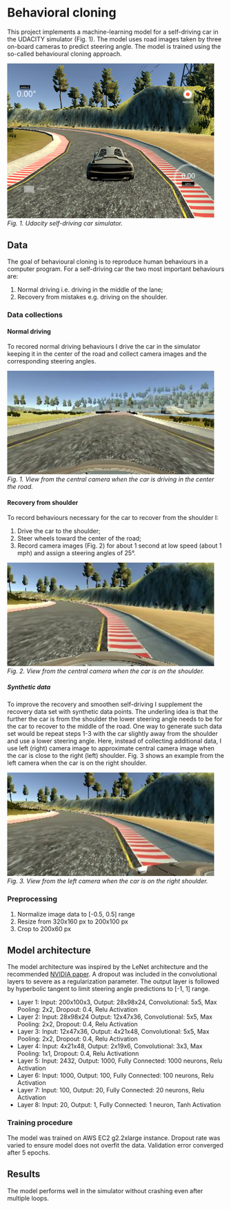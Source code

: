 # Behavioral cloning

This project implements a machine-learning model for a self-driving car in the UDACITY simulator (Fig. 1). The model uses road images taken by three on-board cameras to predict steering angle.  The model is trained using the so-called  behavioural cloning approach. 

<p>
<img src="simulator.png" width="480" alt="Combined Image" /> <br>
    <em>Fig. 1. Udacity self-driving car simulator.</em>
</p>

## Data
The goal of behavioural cloning is to reproduce human behaviours in a computer program. For a self-driving car the two most important behaviours are:

1. Normal driving i.e. driving in the middle of the lane;
2. Recovery from mistakes e.g. driving on the shoulder.

### Data collections

#### Normal driving
To recored normal driving behaviours I drive the car in the simulator keeping it in the center of the road and collect camera images and the corresponding steering angles.

<p>
<img src="normal_center_example.jpg" width="480" alt="Combined Image" /> <br>
    <em>Fig. 1. View from the central camera when the car is driving in the center the road.</em>
</p>

#### Recovery from shoulder
To record behaviours necessary for the car to recover from the shoulder I:

1. Drive the car to the shoulder; 
2. Steer wheels toward the center of the road;
3. Record camera images (Fig. 2) for about 1 second at low speed (about 1 mph) and assign a steering angles of 25&deg;. 

<p>
<img src="center_example.jpg" width="480" alt="Combined Image" /> <br>
    <em>Fig. 2. View from the central camera when the car is on the shoulder.</em>
</p>

##### Synthetic data
To improve the recovery and smoothen self-driving I supplement the recovery data set with synthetic data points.
The underling idea is that the further the car is from the shoulder the lower steering angle needs to be for the car to recover to the middle of the road.
One way to generate such data set would be repeat steps 1-3 with the car slightly away from the shoulder and use a lower steering angle.
Here, instead of collecting additional data, I use left (right) camera image to approximate central camera image when the car is close to the right (left) shoulder.  Fig. 3 shows an example from the left camera when the car is on the right shoulder.

<p>
<img src="left_example.jpg" width="480" alt="Combined Image" /> <br>
    <em>Fig. 3. View from the left camera when the car is on the right shoulder.</em>
</p>

### Preprocessing
1. Normalize image data to [-0.5, 0.5] range
2. Resize from 320x160 px to 200x100 px
3. Crop to 200x60 px 

## Model architecture 

The model architecture was inspired by the LeNet architecture and the recommended [NVIDIA paper](http://images.nvidia.com/content/tegra/automotive/images/2016/solutions/pdf/end-to-end-dl-using-px.pdf). A dropout was included in the convolutional layers to severe as a regularization parameter. The output layer is followed by hyperbolic tangent to limit steering angle predictions to [-1, 1] range.

* Layer 1: Input: 200x100x3, Output: 28x98x24, Convolutional: 5x5, Max Pooling: 2x2,  Dropout: 0.4,  Relu Activation
* Layer 2: Input: 28x98x24 Output: 12x47x36, Convolutional: 5x5, Max Pooling: 2x2,  Dropout: 0.4,  Relu Activation
* Layer 3: Input: 12x47x36, Output: 4x21x48, Convolutional: 5x5, Max Pooling: 2x2,  Dropout: 0.4,  Relu Activation
* Layer 4: Input: 4x21x48, Output: 2x19x6, Convolutional: 3x3, Max Pooling: 1x1,  Dropout: 0.4,  Relu Activationn
* Layer 5: Input: 2432, Output: 1000, Fully Connected: 1000 neurons, Relu Activation
* Layer 6: Input: 1000, Output: 100, Fully Connected: 100 neurons, Relu Activation
* Layer 7: Input: 100, Output: 20, Fully Connected: 20 neurons, Relu Activation
* Layer 8: Input: 20, Output: 1, Fully Connected: 1 neuron, Tanh Activation 

### Training procedure
The model was trained on AWS EC2 g2.2xlarge instance. Dropout rate was varied to ensure model does not overfit the data. Validation error converged after 5 epochs.

## Results
The model performs well in the simulator without crashing even after multiple loops.
